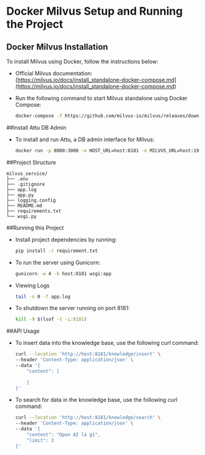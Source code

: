 # Docker Milvus Setup and Running the Project

## Docker Milvus Installation

To install Milvus using Docker, follow the instructions below:

- Official Milvus documentation:  
  [https://milvus.io/docs/install_standalone-docker-compose.md](https://milvus.io/docs/install_standalone-docker-compose.md)

- Run the following command to start Milvus standalone using Docker Compose:

  ```bash
  docker-compose -f https://github.com/milvus-io/milvus/releases/download/v2.2.6/milvus-standalone-docker-compose.yml up -d

##Install Attu DB Admin
-   To install and run Attu, a DB admin interface for Milvus:
    ```bash
    docker run -p 8000:3000 -e HOST_URL=host:8181 -e MILVUS_URL=host:19530 zilliz/attu:latest

##Project Structure

```plaintext
milvus_service/
├── .env
├── .gitignore
├── app.log
├── app.py
├── logging.config
├── README.md
├── requirements.txt
└── wsgi.py
```

##Running this Project
- Install project dependencies by running:
    ```bash
    pip install -r requirement.txt
- To run the server using Gunicorn:
  ```bash
  gunicorn -w 4 -b host:8181 wsgi:app
- Viewing Logs
    ```bash
  tail -n 0 -f app.log
- To shutdown the server running on port 8181:
    ```bash
  kill -9 $(lsof -t -i:8181)
  
##API Usage
- To insert data into the knowledge base, use the following curl command:
    ```bash
  curl --location 'http://host:8181/knowledge/insert' \
    --header 'Content-Type: application/json' \
    --data '{
        "content": [
        
        ]
    }'
- To search for data in the knowledge base, use the following curl command:
    ```bash
  curl --location 'http://host:8181/knowledge/search' \
    --header 'Content-Type: application/json' \
    --data '{
        "content": "Open AI là gì",
        "limit": 3
    }'




